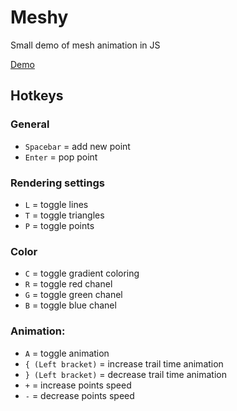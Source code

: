# Meshy
Small demo of mesh animation in JS

[Demo](https://lunat1q.github.io/Meshy/)

## Hotkeys

### General
- `Spacebar` = add new point
- `Enter` = pop point

### Rendering settings

- `L` = toggle lines
- `T` = toggle triangles
- `P` = toggle points

### Color

- `C` = toggle gradient coloring
- `R` = toggle red chanel
- `G` = toggle green chanel
- `B` = toggle blue chanel

### Animation:

- `A` = toggle animation
- `{ (Left bracket)` = increase trail time animation
- `} (Left bracket)` = decrease trail time animation
- `+` = increase points speed
- `-` = decrease points speed
